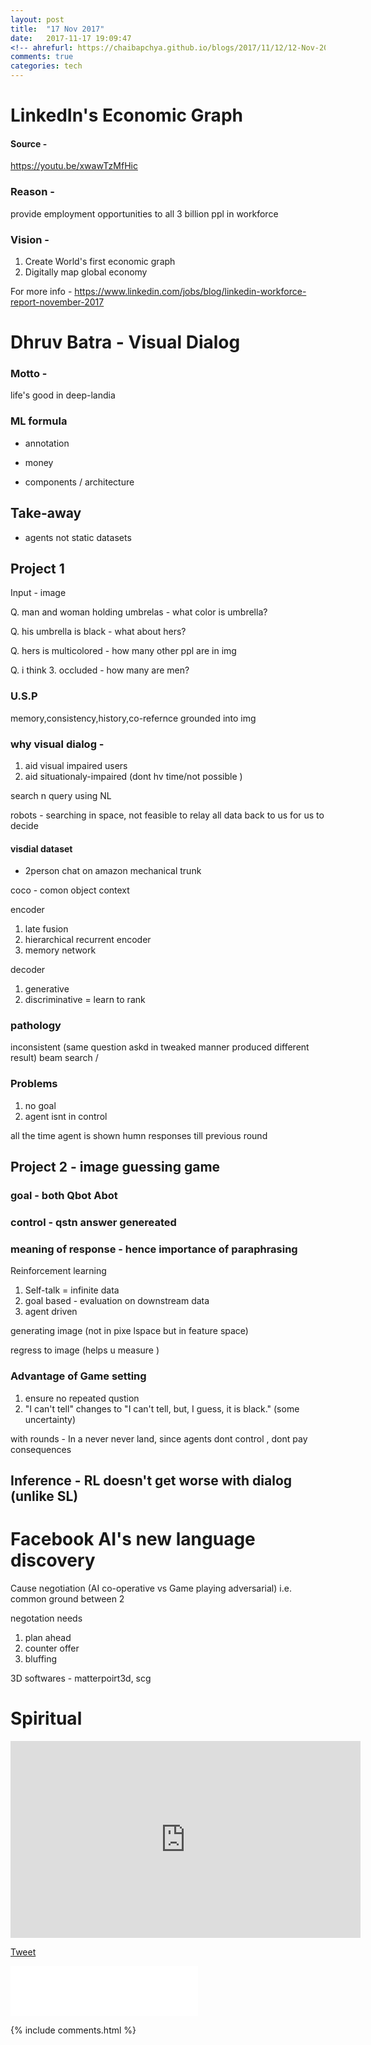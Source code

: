 ```yaml
---
layout: post
title:  "17 Nov 2017"
date:   2017-11-17 19:09:47
<!-- ahrefurl: https://chaibapchya.github.io/blogs/2017/11/12/12-Nov-2017.html -->
comments: true
categories: tech
---
```

# LinkedIn's Economic Graph
#### Source - 
https://youtu.be/xwawTzMfHic

### Reason - 
provide employment opportunities to all 3 billion ppl in workforce
### Vision - 
1. Create World's first economic graph
2. Digitally map global economy

For more info - https://www.linkedin.com/jobs/blog/linkedin-workforce-report-november-2017

# Dhruv Batra - Visual Dialog
### Motto - 
life's good in deep-landia

### ML formula
- annotation
- money

- components / architecture

## Take-away
- agents not static datasets

## Project 1
Input - image

Q. man and woman holding umbrelas - what color is umbrella?

Q. his umbrella is black - what about hers?

Q. hers is multicolored - how many other ppl are in img

Q. i think 3. occluded - how many are men?

### U.S.P
memory,consistency,history,co-refernce grounded into img

### why visual dialog - 
1. aid visual impaired users
2. aid situationaly-impaired (dont hv time/not possible )

search n query using NL

robots - searching in space,
not feasible to relay all data back to us for us to decide 

#### visdial dataset
- 2person chat on amazon mechanical trunk

coco - comon object context

encoder
1. late fusion
2. hierarchical recurrent encoder
3. memory network

decoder
1. generative
2. discriminative = learn to rank 

### pathology
inconsistent (same question askd in tweaked manner produced different result)
beam search / 

### Problems
1. no goal
2. agent isnt in control

all the time agent is shown humn responses till previous round

## Project 2 - image guessing game

### goal - both Qbot Abot 
### control - qstn answer genereated 

### meaning of response - hence importance of paraphrasing

Reinforcement learning
1. Self-talk = infinite data
2. goal based - evaluation on downstream data
3. agent driven

generating image (not in pixe lspace but in feature space)

regress to image (helps u measure )

### Advantage of Game setting 
1. ensure no repeated qustion
2. "I can't tell" changes to "I can't tell, but, I guess, it is black." (some uncertainty)

with rounds - 
In a never never land, since agents dont control , dont pay consequences

## Inference - RL doesn't get worse with dialog (unlike SL)

# Facebook AI's new language discovery
Cause negotiation (AI co-operative vs Game playing adversarial) i.e. common ground between 2

negotation needs
1. plan ahead
2. counter offer
3. bluffing

3D softwares - matterpoirt3d, scg

# Spiritual

<iframe width="560" height="315" src="https://www.youtube.com/embed/21j_OCNLuYg" frameborder="0" allowfullscreen></iframe>


<div class="g-plus" data-action="share" data-href="https://chaibapchya.github.io/blogs/tech/2017/11/17/2017-11-17.html"></div>

<a href="https://twitter.com/share" class="twitter-share-button" data-url="https://chaibapchya.github.io/blogs/tech/2017/11/17/2017-11-17.html" data-via="chaibapchya" data-size="large" data-hashtags="TheConquestOfWhy,Tech,Data">Tweet</a>
<script>!function(d,s,id){var js,fjs=d.getElementsByTagName(s)[0],p=/^http:/.test(d.location)?'http':'https';if(!d.getElementById(id)){js=d.createElement(s);js.id=id;js.src=p+'://platform.twitter.com/widgets.js';fjs.parentNode.insertBefore(js,fjs);}}(document, 'script', 'twitter-wjs');</script>

<iframe src="//www.facebook.com/plugins/like.php?href=https%3A//chaibapchya.github.io/blogs/tech/2017/11/17/2017-11-17.html&amp;width&amp;layout=standard&amp;action=like&amp;show_faces=true&amp;share=true&amp;height=80&amp;appId=2079840108912058" scrolling="no" frameborder="0" style="border:none; overflow:hidden; height:80px;" allowTransparency="true"></iframe>

[firebug]: https://addons.mozilla.org/en-US/firefox/addon/firebug/
[chrome-dev-tools]: https://developer.chrome.com/devtools


{% include comments.html %}